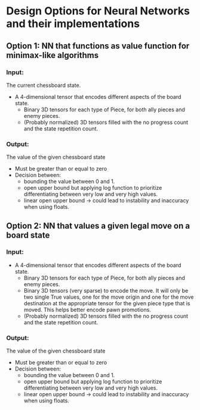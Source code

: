 # Design Options for Neural Networks and their implementations

## Option 1: NN that functions as value function for minimax-like algorithms

### Input:

The current chessboard state.

- A 4-dimensional tensor that encodes different aspects of the board state.
  - Binary 3D tensors for each type of Piece, for both ally pieces and enemy pieces.
  - (Probably normalized) 3D tensors filled with the no progress count and the state repetition count.

### Output:

The value of the given chessboard state

- Must be greater than or equal to zero
- Decision between:
  - bounding the value between 0 and 1.
  - open upper bound but applying log function to prioritize differentiating between very low and very high values.
  - linear open upper bound -> could lead to instability and inaccuracy when using floats.

## Option 2: NN that values a given legal move on a board state

### Input:

- A 4-dimensional tensor that encodes different aspects of the board state.
  - Binary 3D tensors for each type of Piece, for both ally pieces and enemy pieces.
  - Binary 3D tensors (very sparse) to encode the move. It will only be two single True values, one for the move origin and one for the move destination at the appropriate tensor for the given piece type that is moved. This helps better encode pawn promotions.
  - (Probably normalized) 3D tensors filled with the no progress count and the state repetition count.

### Output:

The value of the given chessboard state

- Must be greater than or equal to zero
- Decision between:
  - bounding the value between 0 and 1.
  - open upper bound but applying log function to prioritize differentiating between very low and very high values.
  - linear open upper bound -> could lead to instability and inaccuracy when using floats.